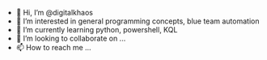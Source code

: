- 👋 Hi, I’m @digitalkhaos
- 👀 I’m interested in general programming concepts, blue team automation
- 🌱 I’m currently learning python, powershell, KQL
- 💞️ I’m looking to collaborate on ...
- 📫 How to reach me ...

<!---
digitalkhaos/digitalkhaos is a ✨ special ✨ repository because its `README.md` (this file) appears on your GitHub profile.
You can click the Preview link to take a look at your changes.
--->
